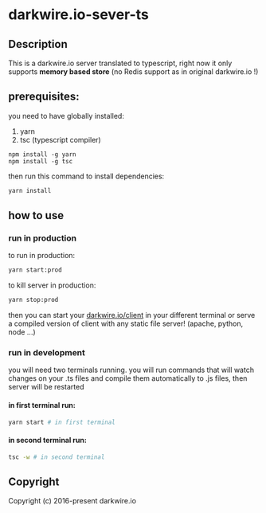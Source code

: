 # darkwire.io-sever-ts

## Description

This is a darkwire.io server translated to typescript, 
right now it only supports
**memory based store** (no Redis support as in original darkwire.io !)

## prerequisites:

you need to have globally installed:

1. yarn
2. tsc (typescript compiler)

```
npm install -g yarn
npm install -g tsc
```

then run this command to install dependencies:

```bash
yarn install
```

## how to use

### run in production
to run in production:

```bash
yarn start:prod
```

to kill server in production:

```bash
yarn stop:prod
```

then you can start your 
[darkwire.io/client](https://github.com/darkwire/darkwire.io/tree/master/client) 
in your different terminal or serve a compiled version of client with
any static file server! (apache, python, node ...)



### run in development

you will need two terminals running.
you will run commands that will watch changes on your .ts files 
and compile them automatically to .js files, then server will be 
restarted

#### in first terminal run:

```bash
yarn start # in first terminal
```

#### in second terminal run:

```bash
tsc -w # in second terminal
```

## Copyright

Copyright (c) 2016-present darkwire.io

